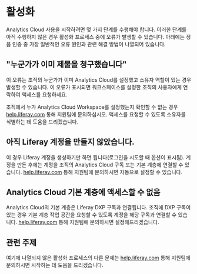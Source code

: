 # 활성화

Analytics Cloud 사용을 시작하려면 몇 가지 단계를 수행해야 합니다. 이러한 단계를 아직 수행하지 않은 경우 활성화 프로세스 중에 오류가 발생할 수 있습니다. 아래에는 정품 인증 중 가장 일반적인 오류 원인과 관련 해결 방법이 나열되어 있습니다.

## "누군가가 이미 제물을 청구했습니다"

이 오류는 조직의 누군가가 이미 Analytics Cloud를 설정했고 소유자 역할이 있는 경우 발생할 수 있습니다. 이 오류가 표시되면 워크스페이스를 설정한 조직의 사용자에게 연락하여 액세스를 요청하세요.

조직에서 누가 Analytics Cloud Workspace를 설정했는지 확인할 수 없는 경우 [help.liferay.com](https://help.liferay.com/) 통해 지원팀에 문의하십시오. 액세스를 요청할 수 있도록 소유자를 식별하는 데 도움을 드리겠습니다.

## 아직 Liferay 계정을 만들지 않았습니다.

이 경우 Liferay 계정을 생성하기만 하면 됩니다(로그인을 시도할 때 옵션이 표시됨). 계정을 만든 후에는 계정을 조직의 Analytics Cloud 구독 또는 기본 계층에 연결할 수 있습니다. [help.liferay.com](https://help.liferay.com/) 통해 지원팀에 문의하시면 자동으로 설정할 수 있습니다.

## Analytics Cloud 기본 계층에 액세스할 수 없음

Analytics Cloud의 기본 계층은 Liferay DXP 구독과 연결됩니다. 조직에 DXP 구독이 있는 경우 기본 계층 작업 공간을 요청할 수 있도록 계정을 해당 구독과 연결할 수 있습니다. [help.liferay.com](https://help.liferay.com/) 통해 지원팀에 문의하시면 설정해드리겠습니다.

## 관련 주제

여기에 나열되지 않은 활성화 프로세스의 다른 문제는 [help.liferay.com](https://help.liferay.com/) 통해 지원팀에 문의하시면 시작하는 데 도움을 드리겠습니다.

